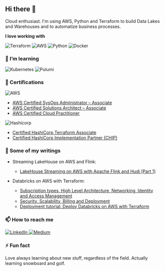 ## Hi there 👋

Cloud enthusiast. I'm using AWS, Python and Terraform to build Data Lakes and Warehouses and to automatize business processes.

**I love working with**

<div display="flex">
  <img src="https://img.shields.io/badge/terraform-7B42BC.svg?style=for-the-badge&logo=terraform&logoColor=white" alt="Terraform"/>
  <img src="https://img.shields.io/badge/aws-FF9900.svg?style=for-the-badge&logo=amazonaws&logoColor=white" alt="AWS"/>
  <img src="https://img.shields.io/badge/python-3776AB.svg?style=for-the-badge&logo=python&logoColor=white" alt="Python"/>
  <img src="https://img.shields.io/badge/docker-2496ED.svg?style=for-the-badge&logo=docker&logoColor=white" alt="Docker"/>
</div>

### 🌱 I’m learning

<div display="flex">
  
  <img src="https://img.shields.io/badge/kubernetes-326CE5.svg?style=for-the-badge&logo=kubernetes&logoColor=white" alt="Kubernetes"/>
  <img src="https://img.shields.io/badge/pulumi-FFAA00.svg?style=for-the-badge&logo=pulumi&logoColor=white" alt="Pulumi"/>
</div>

### 🔖 Certifications

<div display="flex">
  <img src="https://img.shields.io/badge/aws-FF9900.svg?style=for-the-badge&logo=amazonaws&logoColor=white" alt="AWS"/>
</div>

- [AWS Certified SysOps Administrator – Associate](https://www.credly.com/badges/4408671a-9966-42fb-81c9-9ec8ef0ac2d4?source=linked_in_profile)
- [AWS Certified Solutions Architect – Associate](https://www.credly.com/badges/3dd1fe4d-d675-4d10-8d59-b53de61e6790/linked_in_profile)
- [AWS Certified Cloud Practitioner](https://www.credly.com/badges/7db92bb8-b9fe-4cae-aa25-4a20f0bc9d1c/linked_in_profile)

<div display="flex">
  <img src="https://img.shields.io/badge/hashicorp-12100E.svg?style=for-the-badge" alt="Hashicorp"/>
</div>

  - [Certified HashiCorp Terraform Associate](https://www.credly.com/badges/aff905f8-6ce1-458f-b1de-ab454a8baa39?source=linked_in_profile)
  - [Certified HashiCorp Implementation Partner (CHIP)](https://www.credly.com/badges/4201198c-4ed7-4f0e-8e80-d1248e3d1308/linked_in_profile)

### 📰 Some of my writings
- Streaming LakeHouse on AWS and Flink:
  - [LakeHouse Streaming on AWS with Apache Flink and Hudi (Part 1)](https://bluetab.net/en/lakehouse-streaming-on-aws-with-apache-flink-and-hudi-part-1/)

- Databricks on AWS with Terraform:
  - [Subscription types, High Level Architecture, Networking, Identity and Access Management](https://bluetab.net/en/databricks-sobre-aws-una-perspectiva-de-arquitectura-parte-1/)
  - [Security, Scalability, Billing and Deployment](https://www.bluetab.net/en/databricks-on-aws-an-architectural-perspective-part-2/)
  - [Deployment tutorial: Deploy Databricks on AWS with Terraform](https://medium.com/@a.jaenrev/deploy-databricks-on-aws-with-terraform-71772b4a04dc)

### 📫 How to reach me

<div display="flex">
  <a href="https://www.linkedin.com/in/albertojaenrevuelta/">
    <img src="https://img.shields.io/badge/linkedin-%230077B5.svg?style=for-the-badge&logo=linkedin&logoColor=white" alt="LinkedIn"/>
  </a>
  <a href="https://medium.com/@a.jaenrev">
    <img src="https://img.shields.io/badge/Medium-12100E?style=for-the-badge&logo=medium&logoColor=white" alt="Medium"/>
  </a>
</div>

### ⚡ Fun fact

Love always learning about new stuff, regardless of the field. Actually learning snowboard and golf.